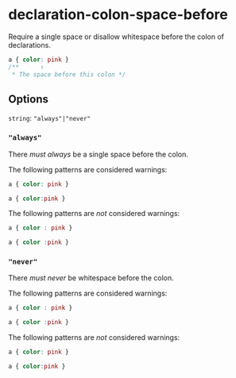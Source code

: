 # declaration-colon-space-before

Require a single space or disallow whitespace before the colon of declarations.

```css
a { color: pink }
/**      ↑
 * The space before this colon */
```

## Options

`string`: `"always"|"never"`

### `"always"`

There *must always* be a single space before the colon.

The following patterns are considered warnings:

```css
a { color: pink }
```

```css
a { color:pink }
```

The following patterns are *not* considered warnings:

```css
a { color : pink }
```

```css
a { color :pink }
```

### `"never"`

There *must never* be whitespace before the colon.

The following patterns are considered warnings:

```css
a { color : pink }
```

```css
a { color :pink }
```

The following patterns are *not* considered warnings:

```css
a { color: pink }
```

```css
a { color:pink }
```
